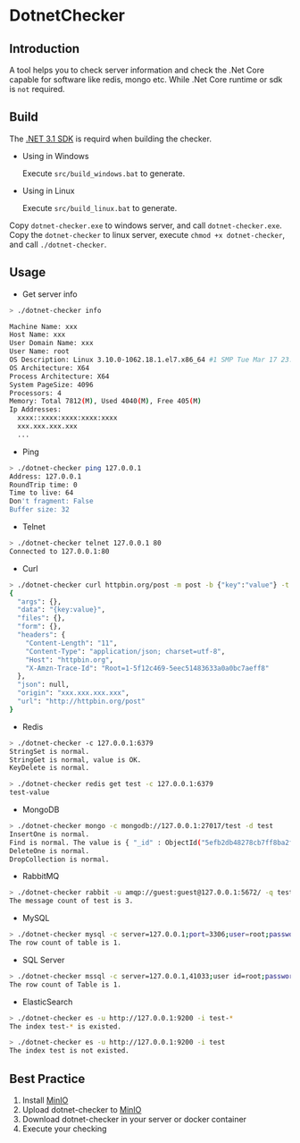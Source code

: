 # DotnetChecker

## Introduction
A tool helps you to check server information and check the .Net Core capable for software like redis, mongo etc. While .Net Core runtime or sdk is `not` required.

## Build

The [.NET 3.1 SDK](https://dotnet.microsoft.com/download) is requird when building the checker.
  
- Using in Windows

  Execute `src/build_windows.bat` to generate.

- Using in Linux

  Execute `src/build_linux.bat` to generate.

Copy `dotnet-checker.exe` to windows server, and call `dotnet-checker.exe`. Copy the `dotnet-checker` to linux server, execute `chmod +x dotnet-checker`, and call `./dotnet-checker`.
  
## Usage
  
- Get server info

```bash
> ./dotnet-checker info

Machine Name: xxx
Host Name: xxx
User Domain Name: xxx
User Name: root
OS Description: Linux 3.10.0-1062.18.1.el7.x86_64 #1 SMP Tue Mar 17 23:49:17 UTC 2020
OS Architecture: X64
Process Architecture: X64
System PageSize: 4096
Processors: 4
Memory: Total 7812(M), Used 4040(M), Free 405(M)
Ip Addresses:
  xxxx::xxxx:xxxx:xxxx:xxxx
  xxx.xxx.xxx.xxx
  ...
```

- Ping
```bash
> ./dotnet-checker ping 127.0.0.1
Address: 127.0.0.1
RoundTrip time: 0
Time to live: 64
Don't fragment: False
Buffer size: 32
```

- Telnet
```bash
> ./dotnet-checker telnet 127.0.0.1 80
Connected to 127.0.0.1:80
```

- Curl
```bash
> ./dotnet-checker curl httpbin.org/post -m post -b {"key":"value"} -t application/json
{
  "args": {},
  "data": "{key:value}",
  "files": {},
  "form": {},
  "headers": {
    "Content-Length": "11",
    "Content-Type": "application/json; charset=utf-8",
    "Host": "httpbin.org",
    "X-Amzn-Trace-Id": "Root=1-5f12c469-5eec51483633a0a0bc7aeff8"
  },
  "json": null,
  "origin": "xxx.xxx.xxx.xxx",
  "url": "http://httpbin.org/post"
}
```

- Redis

```bash
> ./dotnet-checker -c 127.0.0.1:6379
StringSet is normal.
StringGet is normal, value is OK.
KeyDelete is normal.

> ./dotnet-checker redis get test -c 127.0.0.1:6379
test-value
```

- MongoDB

```bash
> ./dotnet-checker mongo -c mongodb://127.0.0.1:27017/test -d test
InsertOne is normal.
Find is normal. The value is { "_id" : ObjectId("5efb2db48278cb7ff8ba2fa2"), "id" : "0ed4c50c-d9aa-44a5-8ec9-f8fa7b9b09fe", "name" : "dotnet-checker", "timestamp" : NumberLong(1593519540) }
DeleteOne is normal.
DropCollection is normal.
```
    
- RabbitMQ

```bash
> ./dotnet-checker rabbit -u amqp://guest:guest@127.0.0.1:5672/ -q test
The message count of test is 3.
```

- MySQL

```bash
> ./dotnet-checker mysql -c server=127.0.0.1;port=3306;user=root;password=root;database=test; -t table
The row count of table is 1.
```

- SQL Server

```bash
> ./dotnet-checker mssql -c server=127.0.0.1,41033;user id=root;password=root;database=Test; -t Table
The row count of Table is 1.
```

- ElasticSearch

```bash
> ./dotnet-checker es -u http://127.0.0.1:9200 -i test-*
The index test-* is existed.

> ./dotnet-checker es -u http://127.0.0.1:9200 -i test
The index test is not existed.
```

## Best Practice

1. Install [MinIO](https://min.io/)  
2. Upload dotnet-checker to [MinIO](https://min.io/)    
3. Download dotnet-checker in your server or docker container  
4. Execute your checking
